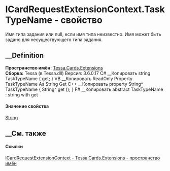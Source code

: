 # ICardRequestExtensionContext.TaskTypeName - свойство
Имя типа задания или null, если имя типа неизвестно. Имя может быть задано для
несуществующего типа задания.
## __Definition
 **Пространство имён:** [Tessa.Cards.Extensions](N_Tessa_Cards_Extensions.htm)  
 **Сборка:** Tessa (в Tessa.dll) Версия: 3.6.0.17
C# __Копировать
     string TaskTypeName { get; }
VB __Копировать
     ReadOnly Property TaskTypeName As String
    	Get
C++ __Копировать
    property String^ TaskTypeName {
    	String^ get ();
    }
F# __Копировать
     abstract TaskTypeName : string with get
#### Значение свойства
[String](https://learn.microsoft.com/dotnet/api/system.string)
##  __См. также
#### Ссылки
[ICardRequestExtensionContext -
](T_Tessa_Cards_Extensions_ICardRequestExtensionContext.htm)
[Tessa.Cards.Extensions - пространство имён](N_Tessa_Cards_Extensions.htm)
